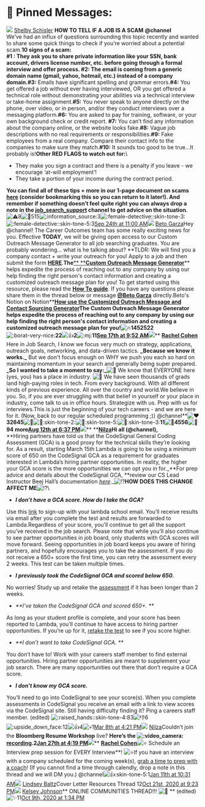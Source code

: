 # 📌 Pinned Messages:

![](https://ca.slack-edge.com/ESZCHB482-U0259NF2NTZ-71effe5c424a-24) [Shelby Schisler](https://app.slack.com/team/U0259NF2NTZ) **HOW TO TELL IF A JOB IS A SCAM** **@channel**\
We’ve had an influx of questions surrounding this topic recently and wanted to share some quick things to check if you’re worried about a potential scam.**10 signs of a scam:**\
**#1 : They ask you to share private information like your SSN, bank account, drivers license number, etc. before going through a formal interview and offer process. #2: The email is coming from a generic domain name (gmail, yahoo, hotmail, etc.) instead of a company domain.#3:** Emails have significant spelling and grammar errors.**#4:** You get offered a job without ever having interviewed, OR you get offered a technical role without demonstrating your abilities via a technical interview or take-home assignment.**#5:** You never speak to anyone directly on the phone, over video, or in person, and/or they conduct interviews over a messaging platform.**#6:** You are asked to pay for training, software, or your own background check or credit report. **#7:** You can’t find any information about the company online, or the website looks fake.**#8:** Vague job descriptions with no real requirements or responsibilities.**#9:** Fake employees from a real company. Compare their contact info to the companies to make sure they match.**#10:** It sounds too good to be true...It probably is!**Other RED FLAGS to watch out for:**\\

* They make you sign a contract and there is a penalty if you leave - we encourage ‘at-will employment’!
* They take a portion of your income during the contract period.

**You can find all of these tips + more in our 1-page document on scams **[**here**](https://www.notion.so/lambdaschool/How-to-tell-if-a-job-is-a-scam-de4837d7e2f640bcb90e73443adef670)** (consider bookmarking this so you can return to it later!). And remember if something doesn’t feel quite right you can always drop a note in the **[**job\_search\_support**](https://lambda-students.slack.com/archives/GN48TC2M9)** channel to get advice on the situation.**![:warning:](https://slack-imgs.com/?c=1\&o1=gu\&url=https%3A%2F%2Fa.slack-edge.com%2Fproduction-standard-emoji-assets%2F13.0%2Fgoogle-small%2F26a0-fe0f%402x.png)8![:eyes:](https://slack-imgs.com/?c=1\&o1=gu\&url=https%3A%2F%2Fa.slack-edge.com%2Fproduction-standard-emoji-assets%2F13.0%2Fgoogle-small%2F1f440%402x.png)515![:information\_source:](https://slack-imgs.com/?c=1\&o1=gu\&url=https%3A%2F%2Fa.slack-edge.com%2Fproduction-standard-emoji-assets%2F13.0%2Fgoogle-small%2F2139-fe0f%402x.png)3![:female-detective::skin-tone-3:](https://slack-imgs.com/?c=1\&o1=gu\&url=https%3A%2F%2Fa.slack-edge.com%2Fproduction-standard-emoji-assets%2F13.0%2Fgoogle-small%2F1f575-1f3fc-200d-2640-fe0f%402x.png)![:female-detective::skin-tone-5:](https://slack-imgs.com/?c=1\&o1=gu\&url=https%3A%2F%2Fa.slack-edge.com%2Fproduction-standard-emoji-assets%2F13.0%2Fgoogle-small%2F1f575-1f3fe-200d-2640-fe0f%402x.png)3[Sep 24th at 11:00 AM](https://lambda-students.slack.com/archives/GJQ1VTZ7U/p1632495603216500)![](https://ca.slack-edge.com/ESZCHB482-U01JTRU5FPB-2c13aa5cd8cf-24) [Beto Garza](https://app.slack.com/team/U01JTRU5FPB)Hey @channel! The Career Outcomes team has some really exciting news for you. Effective **TODAY**, we will be giving open access to our Custom Outreach Message Generator to all job searching graduates. You are probably wondering… what is he talking about? \*\*TLDR: We will find you a company contact + write your outreach for you! Apply to a job and then submit the form [**HERE**](https://airtable.com/shr7XYi8iY08M5pnG).**The**[\*\* \*\*](https://airtable.com/shryGIBnZrpOlqddp)[**Custom Outreach Message Generator**](https://balanced-cornet-d0b.notion.site/How-use-the-Customized-Outreach-Message-and-Contact-Sourcing-Generator-4ea04e77d3e5486084fdd26da8183111)\*\* helps expedite the process of reaching out to any company by using our help finding the right person's contact information and creating a customized outreach message plan for you! To get started using this resource, please read the [**How To guide**](https://balanced-cornet-d0b.notion.site/How-use-the-Customized-Outreach-Message-and-Contact-Sourcing-Generator-4ea04e77d3e5486084fdd26da8183111). If you have any questions please share them in the thread below or message [**@Beto Garza**](https://lambda-students.slack.com/team/U01JTRU5FPB) directly.Beto's Notion on Notion\*\*[**How use the Customized Outreach Message and Contact Sourcing Generator**](https://balanced-cornet-d0b.notion.site/How-use-the-Customized-Outreach-Message-and-Contact-Sourcing-Generator-4ea04e77d3e5486084fdd26da8183111)**The Custom Outreach Message Generator helps expedite the process of reaching out to any company by using our help finding the right person's contact information and creating a customized outreach message plan for you!**![:fire:](https://slack-imgs.com/?c=1\&o1=gu\&url=https%3A%2F%2Fa.slack-edge.com%2Fproduction-standard-emoji-assets%2F13.0%2Fgoogle-small%2F1f525%402x.png)**1452522**![:borat-very-nice:](https://slack-imgs.com/?c=1\&o1=gu\&url=https%3A%2F%2Femoji.slack-edge.com%2FTSZCHB482%2Fborat-very-nice%2F925577ef3a7874b5.gif)**22**![:+1:](https://slack-imgs.com/?c=1\&o1=gu\&url=https%3A%2F%2Fa.slack-edge.com%2Fproduction-standard-emoji-assets%2F13.0%2Fgoogle-small%2F1f44d%402x.png)**2**![:mj:](https://slack-imgs.com/?c=1\&o1=gu\&url=https%3A%2F%2Femoji.slack-edge.com%2FTSZCHB482%2Fmj%2Ff4db1492e5d536cb.gif)**11**[**Sep 17th at 9:52 AM**](https://lambda-students.slack.com/archives/GJQ1VTZ7U/p1631886730156600)![](https://ca.slack-edge.com/ESZCHB482-W012CLA96NM-24318841ce65-24)\*\* [**Rachel Cohen**](https://app.slack.com/team/W012CLA96NM) Here in Job Search, I know we focus very much on strategy, applications, outreach goals, networking, and data-driven tactics. **\_**Because we know it works.**\_** But we don't focus enough on WHY we push you each so hard on maintaining momentum in your search and generally being super prepared. **\_**So I wanted to take a moment to say:**\_**![:star2:](https://slack-imgs.com/?c=1\&o1=gu\&url=https%3A%2F%2Fa.slack-edge.com%2Fproduction-standard-emoji-assets%2F13.0%2Fgoogle-medium%2F1f31f%402x.png) We know that EVERYONE here (yes, you) has a place in industry. ![:star2:](https://slack-imgs.com/?c=1\&o1=gu\&url=https%3A%2F%2Fa.slack-edge.com%2Fproduction-standard-emoji-assets%2F13.0%2Fgoogle-medium%2F1f31f%402x.png) We have seen thousands of grads land high-paying roles in tech. From every background. With all different kinds of previous experience. All over the country and world.We believe in you. So, if you are ever struggling with that belief in yourself or your place in industry, come talk to us in office hours. Strategize with us. Prep with us for interviews.This is just the beginning of your tech careers - and we are here for it. (Now, back to our regular scheduled programming ;)) @channel\*\*![:heart:](https://slack-imgs.com/?c=1\&o1=gu\&url=https%3A%2F%2Fa.slack-edge.com%2Fproduction-standard-emoji-assets%2F13.0%2Fgoogle-small%2F2764-fe0f%402x.png)**32645**![:muscle:](https://slack-imgs.com/?c=1\&o1=gu\&url=https%3A%2F%2Fa.slack-edge.com%2Fproduction-standard-emoji-assets%2F13.0%2Fgoogle-small%2F1f4aa%402x.png)![:muscle::skin-tone-2:](https://slack-imgs.com/?c=1\&o1=gu\&url=https%3A%2F%2Fa.slack-edge.com%2Fproduction-standard-emoji-assets%2F13.0%2Fgoogle-small%2F1f4aa-1f3fb%402x.png)![:muscle::skin-tone-5:](https://slack-imgs.com/?c=1\&o1=gu\&url=https%3A%2F%2Fa.slack-edge.com%2Fproduction-standard-emoji-assets%2F13.0%2Fgoogle-small%2F1f4aa-1f3fe%402x.png)![:muscle::skin-tone-3:](https://slack-imgs.com/?c=1\&o1=gu\&url=https%3A%2F%2Fa.slack-edge.com%2Fproduction-standard-emoji-assets%2F13.0%2Fgoogle-small%2F1f4aa-1f3fc%402x.png)**11**![:tophat:](https://slack-imgs.com/?c=1\&o1=gu\&url=https%3A%2F%2Fa.slack-edge.com%2Fproduction-standard-emoji-assets%2F13.0%2Fgoogle-small%2F1f3a9%402x.png)**4556**![:100:](https://slack-imgs.com/?c=1\&o1=gu\&url=https%3A%2F%2Fa.slack-edge.com%2Fproduction-standard-emoji-assets%2F13.0%2Fgoogle-small%2F1f4af%402x.png)**94 more**[**Aug 12th at 6:37 PM**](https://lambda-students.slack.com/archives/GJQ1VTZ7U/p1628807852135800)![](https://ca.slack-edge.com/ESZCHB482-W01266SNVN0-bcffd28a83d7-24)\*\* \*\*[**Nilza**](https://app.slack.com/team/W01266SNVN0)**Hi all (@channel),**\
**Hiring partners have told us that the CodeSignal General Coding Assessment (GCA) is a good proxy for the technical skills they’re looking for. As a result, starting March 15th Lambda is going to be using a minimum score of 650 on the CodeSignal GCA as a requirement for graduates interested in Lambda’s hiring partner opportunities. In reality, the higher your GCA score is the more opportunities we can opt you in for.\_**For prep advice and details about the CodeSignal GCA, \*\*review our CS Lead Instructor Beej Hall’s documentation [_here_](https://github.com/LambdaSchool/CS-Wiki/wiki/CodeSignal-GCA-Info#how-to-practice).\_![:interrobang:](https://slack-imgs.com/?c=1\&o1=gu\&url=https%3A%2F%2Fa.slack-edge.com%2Fproduction-standard-emoji-assets%2F13.0%2Fgoogle-medium%2F2049-fe0f%402x.png)**HOW DOES THIS CHANGE AFFECT ME**![:interrobang:](https://slack-imgs.com/?c=1\&o1=gu\&url=https%3A%2F%2Fa.slack-edge.com%2Fproduction-standard-emoji-assets%2F13.0%2Fgoogle-medium%2F2049-fe0f%402x.png)\\

* _**I don’t have a GCA score. How do I take the GCA?**_

Use this [link](https://app.codesignal.com/get-certified?invite=TGy6wcugpm4LMFEQX) to sign-up with your lambda school email. You’ll receive results via email after you complete the test and results are forwarded to Lambda.Regardless of your score, you’ll continue to get all the support you’ve received in the job search. Please note that while you’ll also continue to see partner opportunities in job board, only students with GCA scores will move forward. Seeing opportunities in job board keeps you aware of hiring partners, and hopefully encourages you to take the assessment. If you do not receive a 650+ score the first time, you can retry the assessment every 2 weeks. This test can be taken multiple times.

* _**I previously took the CodeSignal GCA and scored below 650.**_

No worries! Study up and retake the [assessment](https://app.codesignal.com/get-certified?invite=TGy6wcugpm4LMFEQX) if it has been longer than 2 weeks.

* _\*\*I’ve taken the CodeSignal GCA and scored 650+. \*\*_

As long as your student profile is complete, and your score has been reported to Lambda, you’ll continue to have access to hiring partner opportunities. If you’re up for it, [retake the test](https://app.codesignal.com/get-certified?invite=TGy6wcugpm4LMFEQX) to see if you score higher.

* _\*\*I don’t want to take CodeSignal GCA. \*\*_

You don’t have to! Work with your careers staff member to find external opportunities. Hiring partner opportunities are meant to supplement your job search. There are many opportunities out there that don’t require a GCA score.

* _**I don’t know my GCA score.**_

You’ll need to go into CodeSignal to see your score(s). When you complete assessments in CodeSignal you receive an email with a link to view scores via the CodeSignal site. Still having difficulty finding it? Ping a careers staff member. (edited) ![:raised\_hands::skin-tone-4:](https://slack-imgs.com/?c=1\&o1=gu\&url=https%3A%2F%2Fa.slack-edge.com%2Fproduction-standard-emoji-assets%2F13.0%2Fgoogle-small%2F1f64c-1f3fd%402x.png)83![:-1:](https://slack-imgs.com/?c=1\&o1=gu\&url=https%3A%2F%2Fa.slack-edge.com%2Fproduction-standard-emoji-assets%2F13.0%2Fgoogle-small%2F1f44e%402x.png)6![:upside\_down\_face:](https://slack-imgs.com/?c=1\&o1=gu\&url=https%3A%2F%2Fa.slack-edge.com%2Fproduction-standard-emoji-assets%2F13.0%2Fgoogle-small%2F1f643%402x.png)12![:+1:](https://slack-imgs.com/?c=1\&o1=gu\&url=https%3A%2F%2Fa.slack-edge.com%2Fproduction-standard-emoji-assets%2F13.0%2Fgoogle-small%2F1f44d%402x.png)4![:skull:](https://slack-imgs.com/?c=1\&o1=gu\&url=https%3A%2F%2Fa.slack-edge.com%2Fproduction-standard-emoji-assets%2F13.0%2Fgoogle-small%2F1f480%402x.png)1[Mar 8th at 4:21 PM](https://lambda-students.slack.com/archives/GJQ1VTZ7U/p1615238511164600)![](https://ca.slack-edge.com/ESZCHB482-W01266SNVN0-bcffd28a83d7-24) [Nilza](https://app.slack.com/team/W01266SNVN0)Couldn’t join the **Bloomberg Resume Workshop** live? **Here’s the **![:video\_camera:](https://slack-imgs.com/?c=1\&o1=gu\&url=https%3A%2F%2Fa.slack-edge.com%2Fproduction-standard-emoji-assets%2F13.0%2Fgoogle-medium%2F1f4f9%402x.png)[**recording**](https://lambdaschool.zoom.us/rec/share/MTptdPZnlc0WDPEXyHxwyCagp91xtVavXUPDVrrWdzheASovJ5WJEr2v\_Uxyy1xM.OvD5PK8XIOy9VdEO)**.2**[**Jan 27th at 4:19 PM**](https://lambda-students.slack.com/archives/GJQ1VTZ7U/p1611782390059600)![](https://ca.slack-edge.com/ESZCHB482-W012CLA96NM-24318841ce65-24)\*\* [**Rachel Cohen**](https://app.slack.com/team/W012CLA96NM)![:star:](https://slack-imgs.com/?c=1\&o1=gu\&url=https%3A%2F%2Fa.slack-edge.com%2Fproduction-standard-emoji-assets%2F13.0%2Fgoogle-medium%2F2b50%402x.png) Schedule an Interview prep session for EVERY Interview\*\*! ![:star:](https://slack-imgs.com/?c=1\&o1=gu\&url=https%3A%2F%2Fa.slack-edge.com%2Fproduction-standard-emoji-assets%2F13.0%2Fgoogle-medium%2F2b50%402x.png)If you have an interview with a company scheduled for the coming week(s), [grab a time to prep with a coach](https://calendly.com/lambda-outcomes?month=2020-12)! (If you cannot find a time through calendly, drop a note in this thread and we will DM you.) @channel![:+1::skin-tone-5:](https://slack-imgs.com/?c=1\&o1=gu\&url=https%3A%2F%2Fa.slack-edge.com%2Fproduction-standard-emoji-assets%2F13.0%2Fgoogle-small%2F1f44d-1f3fe%402x.png)1[Jan 11th at 10:31 AM](https://lambda-students.slack.com/archives/GJQ1VTZ7U/p1610379099471300)![](https://ca.slack-edge.com/ESZCHB482-W011K9N3STH-664991065560-24) [Lindsey Baltz](https://app.slack.com/team/W011K9N3STH)Cover Letter Resources Thread 12[Oct 21st, 2020 at 9:23 PM](https://lambda-students.slack.com/archives/GJQ1VTZ7U/p1603329837168900)![](https://ca.slack-edge.com/ESZCHB482-W0120298QAE-b6b0f196b970-24) [Kelsey Johnson](https://app.slack.com/team/W0120298QAE)\*\* ONLINE COMMUNITIES THREAD!!! ![:thread:](https://slack-imgs.com/?c=1\&o1=gu\&url=https%3A%2F%2Fa.slack-edge.com%2Fproduction-standard-emoji-assets%2F13.0%2Fgoogle-medium%2F1f9f5%402x.png) \*\* (edited) ![:sparkles:](https://slack-imgs.com/?c=1\&o1=gu\&url=https%3A%2F%2Fa.slack-edge.com%2Fproduction-standard-emoji-assets%2F13.0%2Fgoogle-small%2F2728%402x.png)11[Oct 9th, 2020 at 1:34 PM](https://lambda-students.slack.com/archives/GJQ1VTZ7U/p1602264874494500)

